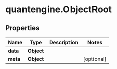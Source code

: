 # quantengine.ObjectRoot

## Properties

Name | Type | Description | Notes
------------ | ------------- | ------------- | -------------
**data** | **Object** |  | 
**meta** | **Object** |  | [optional] 


